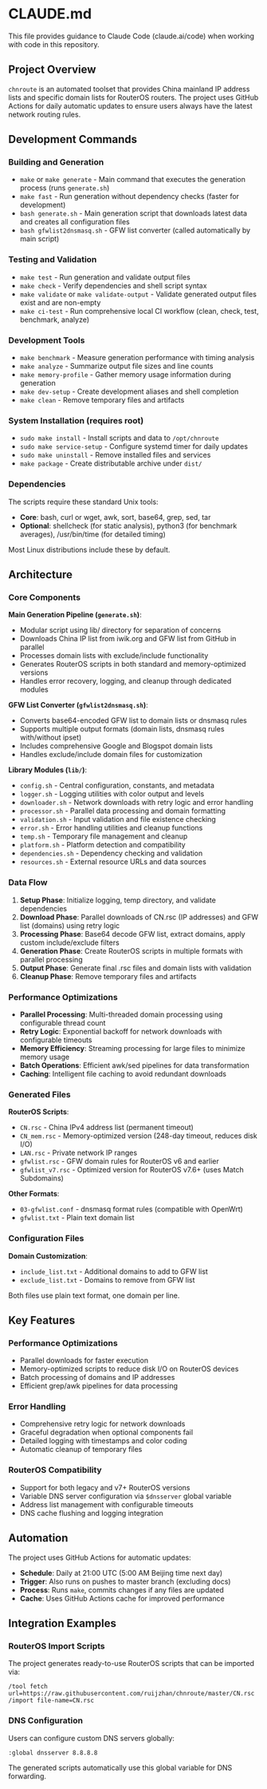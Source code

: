# CLAUDE.md

This file provides guidance to Claude Code (claude.ai/code) when working with code in this repository.

## Project Overview

`chnroute` is an automated toolset that provides China mainland IP address lists and specific domain lists for RouterOS routers. The project uses GitHub Actions for daily automatic updates to ensure users always have the latest network routing rules.

## Development Commands

### Building and Generation
- `make` or `make generate` - Main command that executes the generation process (runs `generate.sh`)
- `make fast` - Run generation without dependency checks (faster for development)
- `bash generate.sh` - Main generation script that downloads latest data and creates all configuration files
- `bash gfwlist2dnsmasq.sh` - GFW list converter (called automatically by main script)

### Testing and Validation
- `make test` - Run generation and validate output files
- `make check` - Verify dependencies and shell script syntax
- `make validate` or `make validate-output` - Validate generated output files exist and are non-empty
- `make ci-test` - Run comprehensive local CI workflow (clean, check, test, benchmark, analyze)

### Development Tools
- `make benchmark` - Measure generation performance with timing analysis
- `make analyze` - Summarize output file sizes and line counts
- `make memory-profile` - Gather memory usage information during generation
- `make dev-setup` - Create development aliases and shell completion
- `make clean` - Remove temporary files and artifacts

### System Installation (requires root)
- `sudo make install` - Install scripts and data to `/opt/chnroute`
- `sudo make service-setup` - Configure systemd timer for daily updates
- `sudo make uninstall` - Remove installed files and services
- `make package` - Create distributable archive under `dist/`

### Dependencies
The scripts require these standard Unix tools:
- **Core**: bash, curl or wget, awk, sort, base64, grep, sed, tar
- **Optional**: shellcheck (for static analysis), python3 (for benchmark averages), /usr/bin/time (for detailed timing)

Most Linux distributions include these by default.

## Architecture

### Core Components

**Main Generation Pipeline (`generate.sh`)**:
- Modular script using lib/ directory for separation of concerns
- Downloads China IP list from iwik.org and GFW list from GitHub in parallel
- Processes domain lists with exclude/include functionality
- Generates RouterOS scripts in both standard and memory-optimized versions
- Handles error recovery, logging, and cleanup through dedicated modules

**GFW List Converter (`gfwlist2dnsmasq.sh`)**:
- Converts base64-encoded GFW list to domain lists or dnsmasq rules
- Supports multiple output formats (domain lists, dnsmasq rules with/without ipset)
- Includes comprehensive Google and Blogspot domain lists
- Handles exclude/include domain files for customization

**Library Modules (`lib/`)**:
- `config.sh` - Central configuration, constants, and metadata
- `logger.sh` - Logging utilities with color output and levels
- `downloader.sh` - Network downloads with retry logic and error handling
- `processor.sh` - Parallel data processing and domain formatting
- `validation.sh` - Input validation and file existence checking
- `error.sh` - Error handling utilities and cleanup functions
- `temp.sh` - Temporary file management and cleanup
- `platform.sh` - Platform detection and compatibility
- `dependencies.sh` - Dependency checking and validation
- `resources.sh` - External resource URLs and data sources

### Data Flow

1. **Setup Phase**: Initialize logging, temp directory, and validate dependencies
2. **Download Phase**: Parallel downloads of CN.rsc (IP addresses) and GFW list (domains) using retry logic
3. **Processing Phase**: Base64 decode GFW list, extract domains, apply custom include/exclude filters
4. **Generation Phase**: Create RouterOS scripts in multiple formats with parallel processing
5. **Output Phase**: Generate final .rsc files and domain lists with validation
6. **Cleanup Phase**: Remove temporary files and artifacts

### Performance Optimizations

- **Parallel Processing**: Multi-threaded domain processing using configurable thread count
- **Retry Logic**: Exponential backoff for network downloads with configurable timeouts
- **Memory Efficiency**: Streaming processing for large files to minimize memory usage
- **Batch Operations**: Efficient awk/sed pipelines for data transformation
- **Caching**: Intelligent file caching to avoid redundant downloads

### Generated Files

**RouterOS Scripts**:
- `CN.rsc` - China IPv4 address list (permanent timeout)
- `CN_mem.rsc` - Memory-optimized version (248-day timeout, reduces disk I/O)
- `LAN.rsc` - Private network IP ranges
- `gfwlist.rsc` - GFW domain rules for RouterOS v6 and earlier
- `gfwlist_v7.rsc` - Optimized version for RouterOS v7.6+ (uses Match Subdomains)

**Other Formats**:
- `03-gfwlist.conf` - dnsmasq format rules (compatible with OpenWrt)
- `gfwlist.txt` - Plain text domain list

### Configuration Files

**Domain Customization**:
- `include_list.txt` - Additional domains to add to GFW list
- `exclude_list.txt` - Domains to remove from GFW list

Both files use plain text format, one domain per line.

## Key Features

### Performance Optimizations
- Parallel downloads for faster execution
- Memory-optimized scripts to reduce disk I/O on RouterOS devices
- Batch processing of domains and IP addresses
- Efficient grep/awk pipelines for data processing

### Error Handling
- Comprehensive retry logic for network downloads
- Graceful degradation when optional components fail
- Detailed logging with timestamps and color coding
- Automatic cleanup of temporary files

### RouterOS Compatibility
- Support for both legacy and v7+ RouterOS versions
- Variable DNS server configuration via `$dnsserver` global variable
- Address list management with configurable timeouts
- DNS cache flushing and logging integration

## Automation

The project uses GitHub Actions for automatic updates:
- **Schedule**: Daily at 21:00 UTC (5:00 AM Beijing time next day)
- **Trigger**: Also runs on pushes to master branch (excluding docs)
- **Process**: Runs `make`, commits changes if any files are updated
- **Cache**: Uses GitHub Actions cache for improved performance

## Integration Examples

### RouterOS Import Scripts
The project generates ready-to-use RouterOS scripts that can be imported via:
```ros
/tool fetch url=https://raw.githubusercontent.com/ruijzhan/chnroute/master/CN.rsc
/import file-name=CN.rsc
```

### DNS Configuration
Users can configure custom DNS servers globally:
```ros
:global dnsserver 8.8.8.8
```

The generated scripts automatically use this global variable for DNS forwarding.